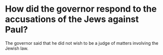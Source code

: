# How did the governor respond to the accusations of the Jews against Paul?

The governor said that he did not wish to be a judge of matters involving the Jewish law.
